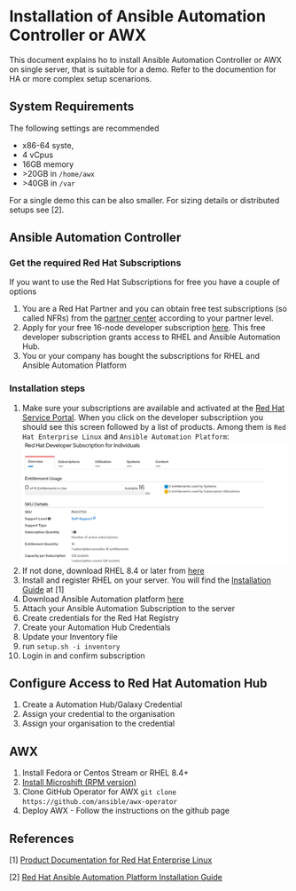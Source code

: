 # Installation of Ansible Automation Controller or AWX

This document explains ho to install Ansible Automation Controller or AWX on single server, that is suitable for a demo.
Refer to the documention for HA or more complex setup scenarions.

## System Requirements

The following settings are recommended

- x86-64 syste,
- 4 vCpus
- 16GB memory
- &gt;20GB in `/home/awx`
- &gt;40GB in `/var`

For a single demo this can be also smaller. For sizing details or distributed setups see [2].

## Ansible Automation Controller

### Get the required Red Hat Subscriptions

If you want to use the Red Hat Subscriptions for free you have a couple of options

1. You are a Red Hat Partner and you can obtain free test subscriptions (so called NFRs) from the [partner center](https://partnercenter.redhat.com/NFRPageLayout)  according to your partner level.
2. Apply for your free 16-node developer subscription [here](https://developers.redhat.com/products/rhel/overview).  This free developer subscription grants access to RHEL and Ansible Automation Hub.
3. You or your company has bought the subscriptions for RHEL and Ansible Automation Platform

### Installation steps

1. Make sure your subscriptions are available and activated at the [Red Hat Service Portal](https://access.redhat.com/management/). When you click on the developer subscriptiion you should see this screen followed by a list of products. Among them is `Red Hat Enterprise Linux` and `Ansible Automation Platform`:
![Overview of developer subscription](../img/RedhatDeveloperSubscription.png)
2. If not done, download RHEL 8.4 or later from [here](https://access.redhat.com/downloads/content/479)
3. Install and register RHEL on your server. You will find the [Installation Guide](https://access.redhat.com/documentation/en-us/red_hat_enterprise_linux/9/html/performing_a_standard_rhel_9_installation/index) at [1]
4. Download Ansible Automation platform [here](https://access.redhat.com/downloads/content/480)
5. Attach your Ansible Automation Subscription to the server
6. Create credentials for the Red Hat Registry
7. Create your Automation Hub Credentials
8. Update your Inventory file
9.  run `setup.sh -i inventory`
10. Login in and confirm subscription

## Configure Access to Red Hat Automation Hub

1. Create a Automation Hub/Galaxy Credential
2. Assign your credential to the organisation
3. Assign your organisation to the credential


## AWX

1. Install Fedora or Centos Stream or RHEL 8.4+
2. [Install Microshift (RPM version)](https://microshift.io/docs/getting-started/)
3. Clone GitHub Operator for AWX
   `git clone https://github.com/ansible/awx-operator`
4. Deploy AWX - Follow the instructions on the github page


## References

[1] [Product Documentation for Red Hat Enterprise Linux](https://access.redhat.com/documentation/en-us/red_hat_enterprise_linux/9)

[2] [Red Hat Ansible Automation Platform Installation Guide](https://access.redhat.com/documentation/en-us/red_hat_ansible_automation_platform/2.2/html-single/red_hat_ansible_automation_platform_installation_guide/index)
